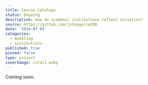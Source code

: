 ```yaml
---
title: Course Catalogs
status: Ongoing
description: How do academic institutions reflect societies?
source: https://github.com/jstonge/catDB
date: '2024-07-05'
categories:
  - modeling
  - institutions
published: true
pinned: false
type: project
coverImage: ccCali.webp
---
```


Coming soon.